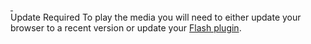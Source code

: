 
<link rel="stylesheet" href="//www.radiojar.com/wrappers/api-plugins/v1/css/player.css">

<div id="rj-player">
 <div class="rjp-player-container">
  <div id="rjp-radiojar-player"></div>
  <div id="rj-player-controls" class="rj-player-controls">
   <div class="jp-gui jp-interface">
    <div class="jp-controls">
     <a href="javascript:;" style="display:block" class="jp-play" title="Play">&nbsp;<i class="icon-play"></i></a>
     <a href="javascript:;" style="display:none" class="jp-pause" title="Pause" ><i class="icon-pause"></i></a>
     <a href="javascript:;" class="jp-mute"  style="display:block" title="Mute"><i class="icon-volume-up"></i></a>
     <a href="javascript:;" class="jp-unmute" style="display:none" title="Unmute"><i class="icon-volume-off"></i></a>
    </div>
   </div>
   <div class="jp-no-solution">
    <span>Update Required</span>
    To play the media you will need to either update your browser to a recent version or update your <a href="//get.adobe.com/flashplayer/" target="_blank">Flash plugin</a>.
   </div>
  </div>
 </div>
</div>
